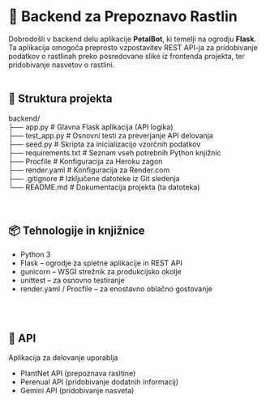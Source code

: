 # 🌿 Backend za Prepoznavo Rastlin
Dobrodošli v backend delu aplikacije  **PetalBot**, ki temelji na ogrodju **Flask**. Ta aplikacija omogoča preprosto vzpostavitev REST API-ja za pridobivanje podatkov o rastlinah preko posredovane slike iz frontenda projekta, ter pridobivanje nasvetov o rastlini.
<br>
<br>

## 📁 Struktura projekta
backend/ <br>
├── app.py # Glavna Flask aplikacija (API logika) <br>
├── test_app.py # Osnovni testi za preverjanje API delovanja <br>
├── seed.py # Skripta za inicializacijo vzorčnih podatkov <br>
├── requirements.txt # Seznam vseh potrebnih Python knjižnic <br>
├── Procfile # Konfiguracija za Heroku zagon <br>
├── render.yaml # Konfiguracija za Render.com <br>
├── .gitignore # Izključene datoteke iz Git sledenja <br>
└── README.md # Dokumentacija projekta (ta datoteka) <br>
<br>
<br>

## 📦 Tehnologije in knjižnice
- Python 3
- Flask – ogrodje za spletne aplikacije in REST API
- gunicorn – WSGI strežnik za produkcijsko okolje
- unittest – za osnovno testiranje
- render.yaml / Procfile – za enostavno oblačno gostovanje
<br>
<br>

## 📡 API
Aplikacija za delovanje uporablja 
- PlantNet API (prepoznava rasltine)
- Perenual API (pridobivanje dodatnih informacij) 
- Gemini API (pridobivanje nasveta)


